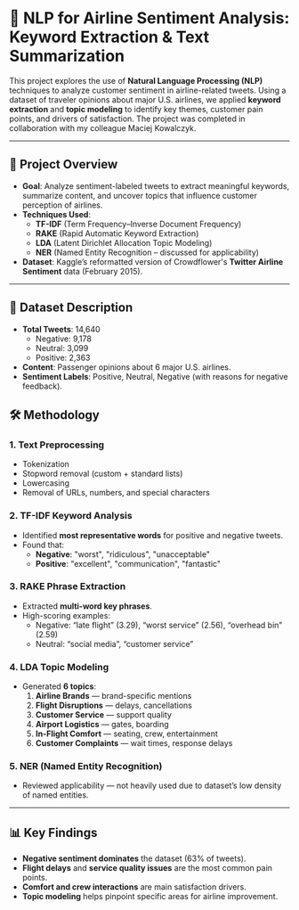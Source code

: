 # 🧠 NLP for Airline Sentiment Analysis: Keyword Extraction & Text Summarization

This project explores the use of **Natural Language Processing (NLP)** techniques to analyze customer sentiment in airline-related tweets. Using a dataset of traveler opinions about major U.S. airlines, we applied **keyword extraction** and **topic modeling** to identify key themes, customer pain points, and drivers of satisfaction. 
The project was completed in collaboration with my colleague Maciej Kowalczyk.

---

## 📑 Project Overview

- **Goal**: Analyze sentiment-labeled tweets to extract meaningful keywords, summarize content, and uncover topics that influence customer perception of airlines.
- **Techniques Used**:  
  - **TF-IDF** (Term Frequency–Inverse Document Frequency)
  - **RAKE** (Rapid Automatic Keyword Extraction)
  - **LDA** (Latent Dirichlet Allocation Topic Modeling)
  - **NER** (Named Entity Recognition – discussed for applicability)
- **Dataset**: Kaggle’s reformatted version of Crowdflower's **Twitter Airline Sentiment** data (February 2015).

---

## 📅 Dataset Description

- **Total Tweets**: 14,640  
  - Negative: 9,178  
  - Neutral: 3,099  
  - Positive: 2,363  
- **Content**: Passenger opinions about 6 major U.S. airlines.
- **Sentiment Labels**: Positive, Neutral, Negative (with reasons for negative feedback).

## 🛠 Methodology

### 1. **Text Preprocessing**
- Tokenization
- Stopword removal (custom + standard lists)
- Lowercasing
- Removal of URLs, numbers, and special characters

### 2. **TF-IDF Keyword Analysis**
- Identified **most representative words** for positive and negative tweets.
- Found that:
  - **Negative**: "worst", "ridiculous", "unacceptable"
  - **Positive**: "excellent", "communication", "fantastic"

### 3. **RAKE Phrase Extraction**
- Extracted **multi-word key phrases**.
- High-scoring examples:
  - Negative: “late flight” (3.29), “worst service” (2.56), “overhead bin” (2.59)
  - Neutral: “social media”, “customer service”

### 4. **LDA Topic Modeling**
- Generated **6 topics**:
  1. **Airline Brands** — brand-specific mentions
  2. **Flight Disruptions** — delays, cancellations
  3. **Customer Service** — support quality
  4. **Airport Logistics** — gates, boarding
  5. **In-Flight Comfort** — seating, crew, entertainment
  6. **Customer Complaints** — wait times, response delays

### 5. **NER (Named Entity Recognition)**
- Reviewed applicability — not heavily used due to dataset’s low density of named entities.

---

## 📊 Key Findings

- **Negative sentiment dominates** the dataset (63% of tweets).
- **Flight delays** and **service quality issues** are the most common pain points.
- **Comfort and crew interactions** are main satisfaction drivers.
- **Topic modeling** helps pinpoint specific areas for airline improvement.
